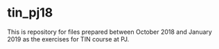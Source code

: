 # tin_pj18
This is repository for files prepared between October 2018 and January 2019 as the exercises for TIN course at PJ.
